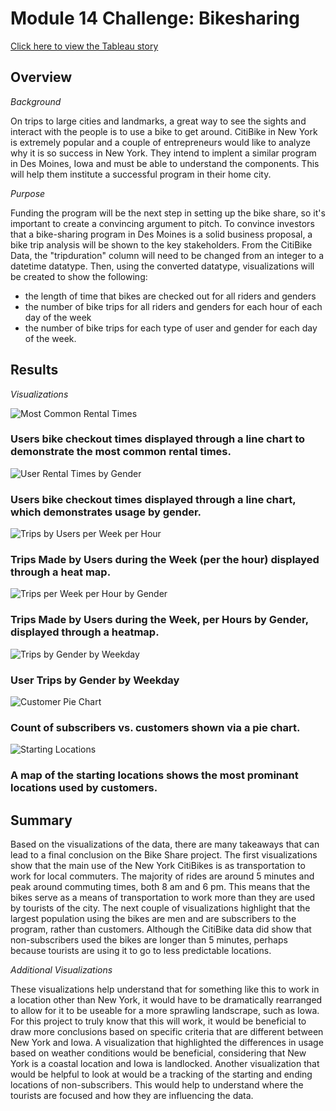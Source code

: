 # Module 14 Challenge: Bikesharing

[Click here to view the Tableau story](https://public.tableau.com/shared/KBGTXPFMP?:display_count=n&:origin=viz_share_link)


## Overview

*Background*

On trips to large cities and landmarks, a great way to see the sights and interact with the people is to use a bike to get around. CitiBike in New York is extremely popular and a couple of entrepreneurs would like to analyze why it is so success in New York. They intend to implent a similar program in Des Moines, Iowa and must be able to understand the components. This will help them institute a successful program in their home city. 

*Purpose*

Funding the program will be the next step in setting up the bike share, so it's important to create a convincing argument to pitch. To convince investors that a bike-sharing program in Des Moines is a solid business proposal, a bike trip analysis will be shown to  the key stakeholders. From the CitiBike Data, the "tripduration" column will need to be changed from an integer to a datetime datatype. Then, using the converted datatype, visualizations will be created to show the following: 

- the length of time that bikes are checked out for all riders and genders
- the number of bike trips for all riders and genders for each hour of each day of the week
- the number of bike trips for each type of user and gender for each day of the week.

## Results

*Visualizations*

![Most Common Rental Times](https://user-images.githubusercontent.com/102566199/180356916-04985bcb-a15f-4d47-8888-0fe20ec40846.png)

### Users bike checkout times displayed through a line chart to demonstrate the most common rental times.

![User Rental Times by Gender](https://user-images.githubusercontent.com/102566199/180357258-ae702a26-5aac-4580-93ab-5358dcf0405f.png)

### Users bike checkout times displayed through a line chart, which demonstrates usage by gender.

![Trips by Users per Week per Hour](https://user-images.githubusercontent.com/102566199/180357434-88a3051b-f5dc-4d9e-a7e8-7b6f4dcf258b.png)

### Trips Made by Users during the Week (per the hour) displayed through a heat map.

![Trips per Week per Hour by Gender](https://user-images.githubusercontent.com/102566199/180357585-ffe3995b-dbd1-4067-aa7d-ed4211a4e30b.png)

### Trips Made by Users during the Week, per Hours by Gender, displayed through a heatmap.

![Trips by Gender by Weekday](https://user-images.githubusercontent.com/102566199/180357711-d1c7e78a-f364-49b9-8267-938225a68fcf.png)

### User Trips by Gender by Weekday

![Customer Pie Chart](https://user-images.githubusercontent.com/102566199/180357802-3204ccb8-2115-4fa3-b47d-b6b76146dc79.png)

### Count of subscribers vs. customers shown via a pie chart.

![Starting Locations](https://user-images.githubusercontent.com/102566199/180357889-5e2c277f-d9ce-41e9-bc40-2de44b3f2b9f.png)

### A map of the starting locations shows the most prominant locations used by customers.  

## Summary

Based on the visualizations of the data, there are many takeaways that can lead to a final conclusion on the Bike Share project. The first visualizations show that the main use of the New York CitiBikes is as transportation to work for local commuters. The majority of rides are around 5 minutes and peak around commuting times, both 8 am and 6 pm. This means that the bikes serve as a means of transportation to work more than they are used by tourists of the city. The next couple of visualizations highlight that the largest population using the bikes are men and are subscribers to the program, rather than customers. Although the CitiBike data did show that non-subscribers used the bikes are longer than 5 minutes, perhaps because tourists are using it to go to less predictable locations. 

*Additional Visualizations*

These visualizations help understand that for something like this to work in a location other than New York, it would have to be dramatically rearranged to allow for it to be useable for a more sprawling landscrape, such as Iowa. For this project to truly know that this will work, it would be beneficial to draw more conclusions based on specific criteria that are different between New York and Iowa. A visualization that highlighted the differences in usage based on weather conditions would be beneficial, considering that New York is a coastal location and Iowa is landlocked. Another visualization that would be helpful to look at would be a tracking of the starting and ending locations of non-subscribers. This would help to understand where the tourists are focused and how they are influencing the data.
